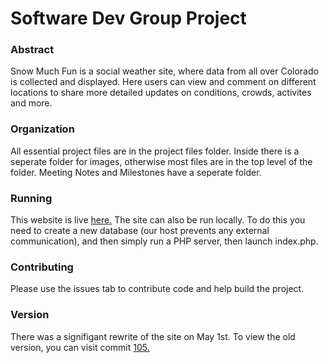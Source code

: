 # Software Dev Group Project

### Abstract
Snow Much Fun is a social weather site, where data from all over Colorado is collected and displayed. Here users can view and comment on different locations to share more detailed updates on conditions, crowds, activites and more. 

### Organization
All essential project files are in the project files folder.  Inside there is a seperate folder for images, otherwise most files are in the top level of the folder.  Meeting Notes and Milestones have a seperate folder.

### Running
This website is live [here.](http://snowmuchfun.sportsontheweb.net/) The site can also be run locally. To do this you need to create a new database (our host prevents any external communication), and then simply run a PHP server, then launch index.php.

### Contributing
Please use the issues tab to contribute code and help build the project. 

### Version
There was a signifigant rewrite of the site on May 1st. To view the old version, you can visit commit [105.](https://github.com/JarrettPhilips/SoftwareDevGroupProject/tree/6cd0360b96968b8fb0b492ed4a14ed25892ae271)
